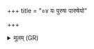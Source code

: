+++
title = "०४ यः पुरुषः पारुषेयो"

+++
<details><summary>मूलम् (GR)</summary>

यः पुरुषः पारुषेयो  
ऽवध्वंस इवारुणः ।  
तक्मानं विश्वधावीर्य- +++(Bhatt. -vīryā adhar-)+++  
-अधराञ्चं परा सुव ॥
</details>